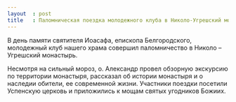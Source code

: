 ```yaml
---
layout  : post
title   : Паломническая поездка молодежного клуба в Николо-Угрешский монастырь
---
```

В день памяти святителя Иоасафа, епископа Белгородского, молодежный клуб нашего храма совершил паломничество в Николо – Угрешский монастырь.

Несмотря на сильный мороз, о. Александр провел обзорную экскурсию по территории монастыря, рассказал об истории монастыря и о наследии обители, ее современной жизни. Участники поездки посетили Успенскую церковь и приложились к мощам святых угодников Божиих.
